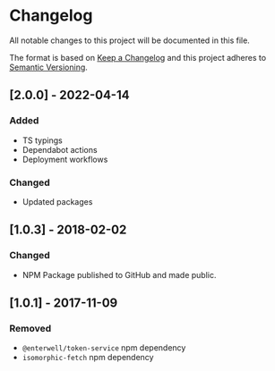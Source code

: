 # Changelog

All notable changes to this project will be documented in this file.

The format is based on [Keep a Changelog](http://keepachangelog.com/en/1.0.0/)
and this project adheres to [Semantic Versioning](http://semver.org/spec/v2.0.0.html).

## [2.0.0] - 2022-04-14

### Added

- TS typings
- Dependabot actions
- Deployment workflows

### Changed

- Updated packages

## [1.0.3] - 2018-02-02

### Changed

- NPM Package published to GitHub and made public.

## [1.0.1] - 2017-11-09

### Removed

- `@enterwell/token-service` npm dependency
- `isomorphic-fetch` npm dependency
